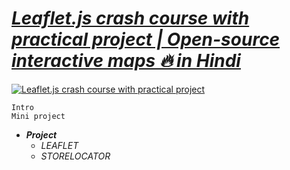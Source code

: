 # ***[Leaflet.js crash course with practical project | Open-source interactive maps 🔥 in Hindi](https://youtu.be/LWML4HkOAi0?si=uIIvQ6c_Q4uMcQS6)***

[![Leaflet.js crash course with practical project](https://img.youtube.com/vi/LWML4HkOAi0/0.jpg)](https://youtu.be/LWML4HkOAi0?si=uIIvQ6c_Q4uMcQS6)

```
Intro  
Mini project  
```

- ***Project***
  - *LEAFLET*
  - *STORELOCATOR*
